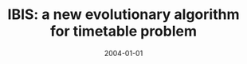 ---
# Documentation: https://wowchemy.com/docs/managing-content/

title: 'IBIS: a new evolutionary algorithm for timetable problem'
subtitle: ''
summary: ''
authors:
- Paweł Myszkowski
- kwasnicka
tags: []
categories: []
date: '2004-01-01'
lastmod: 2022-10-07T05:00:13Z
featured: false
draft: false

# Featured image
# To use, add an image named `featured.jpg/png` to your page's folder.
# Focal points: Smart, Center, TopLeft, Top, TopRight, Left, Right, BottomLeft, Bottom, BottomRight.
image:
  caption: ''
  focal_point: ''
  preview_only: false

# Projects (optional).
#   Associate this post with one or more of your projects.
#   Simply enter your project's folder or file name without extension.
#   E.g. `projects = ["internal-project"]` references `content/project/deep-learning/index.md`.
#   Otherwise, set `projects = []`.
projects: []
publishDate: '2022-10-07T05:00:12.363741Z'
publication_types:
- '1'
abstract: ''
publication: '*Intelligent information processing and web mining. Proceedings of the
  International IIS: IIPWM `04 Conference, Zakopane, May 17-20, 2004*'
---